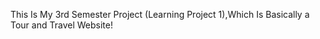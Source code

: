 This Is My 3rd Semester Project (Learning Project 1),Which Is Basically a Tour and Travel Website! 
